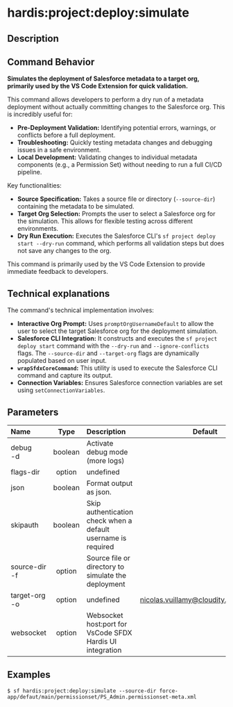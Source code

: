 <!-- This file has been generated with command 'sf hardis:doc:plugin:generate'. Please do not update it manually or it may be overwritten -->
# hardis:project:deploy:simulate

## Description


## Command Behavior

**Simulates the deployment of Salesforce metadata to a target org, primarily used by the VS Code Extension for quick validation.**

This command allows developers to perform a dry run of a metadata deployment without actually committing changes to the Salesforce org. This is incredibly useful for:

- **Pre-Deployment Validation:** Identifying potential errors, warnings, or conflicts before a full deployment.
- **Troubleshooting:** Quickly testing metadata changes and debugging issues in a safe environment.
- **Local Development:** Validating changes to individual metadata components (e.g., a Permission Set) without needing to run a full CI/CD pipeline.

Key functionalities:

- **Source Specification:** Takes a source file or directory (`--source-dir`) containing the metadata to be simulated.
- **Target Org Selection:** Prompts the user to select a Salesforce org for the simulation. This allows for flexible testing across different environments.
- **Dry Run Execution:** Executes the Salesforce CLI's `sf project deploy start --dry-run` command, which performs all validation steps but does not save any changes to the org.

This command is primarily used by the VS Code Extension to provide immediate feedback to developers.

## Technical explanations

The command's technical implementation involves:

- **Interactive Org Prompt:** Uses `promptOrgUsernameDefault` to allow the user to select the target Salesforce org for the deployment simulation.
- **Salesforce CLI Integration:** It constructs and executes the `sf project deploy start` command with the `--dry-run` and `--ignore-conflicts` flags. The `--source-dir` and `--target-org` flags are dynamically populated based on user input.
- **`wrapSfdxCoreCommand`:** This utility is used to execute the Salesforce CLI command and capture its output.
- **Connection Variables:** Ensures Salesforce connection variables are set using `setConnectionVariables`.


## Parameters

|Name|Type|Description|Default|Required|Options|
|:---|:--:|:----------|:-----:|:------:|:-----:|
|debug<br/>-d|boolean|Activate debug mode (more logs)||||
|flags-dir|option|undefined||||
|json|boolean|Format output as json.||||
|skipauth|boolean|Skip authentication check when a default username is required||||
|source-dir<br/>-f|option|Source file or directory to simulate the deployment||||
|target-org<br/>-o|option|undefined|nicolas.vuillamy@cloudity.com.playnico|||
|websocket|option|Websocket host:port for VsCode SFDX Hardis UI integration||||

## Examples

```shell
$ sf hardis:project:deploy:simulate --source-dir force-app/defaut/main/permissionset/PS_Admin.permissionset-meta.xml
```


